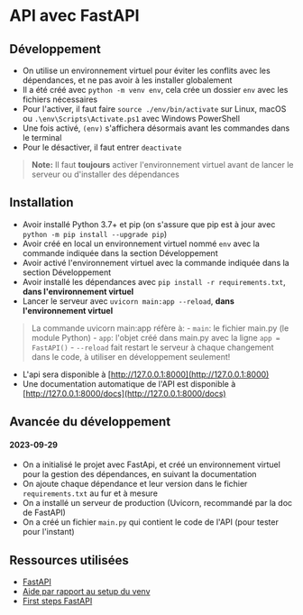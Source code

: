 # API avec FastAPI

## Développement

- On utilise un environnement virtuel pour éviter les conflits avec les dépendances, et ne pas avoir à les installer globalement
- Il a été créé avec `python -m venv env`, cela crée un dossier `env` avec les fichiers nécessaires
- Pour l'activer, il faut faire `source ./env/bin/activate` sur Linux, macOS ou `.\env\Scripts\Activate.ps1` avec Windows PowerShell
- Une fois activé, `(env)` s'affichera désormais avant les commandes dans le terminal
- Pour le désactiver, il faut entrer `deactivate`

> **Note:** Il faut **toujours** activer l'environnement virtuel avant de lancer le serveur ou d'installer des dépendances

## Installation

- Avoir installé Python 3.7+ et pip (on s'assure que pip est à jour avec `python -m pip install --upgrade pip`)
- Avoir créé en local un environnement virtuel nommé `env` avec la commande indiquée dans la section Développement
- Avoir activé l'environnement virtuel avec la commande indiquée dans la section Développement
- Avoir installé les dépendances avec `pip install -r requirements.txt`, **dans l'environnement virtuel**
- Lancer le serveur avec `uvicorn main:app --reload`, **dans l'environnement virtuel**

> La commande uvicorn main:app réfère à: - `main`: le fichier main.py (le module Python) - `app`: l'objet créé dans main.py avec la ligne `app = FastAPI()` - `--reload` fait restart le serveur à chaque changement dans le code, à utiliser en développement seulement!

- L'api sera disponible à [http://127.0.0.1:8000](http://127.0.0.1:8000)
- Une documentation automatique de l'API est disponible à [http://127.0.0.1:8000/docs](http://127.0.0.1:8000/docs)

## Avancée du développement

#### 2023-09-29

- On a initialisé le projet avec FastApi, et créé un environnement virtuel pour la gestion des dépendances, en suivant la documentation
- On ajoute chaque dépendance et leur version dans le fichier `requirements.txt` au fur et à mesure
- On a installé un serveur de production (Uvicorn, recommandé par la doc de FastAPI)
- On a créé un fichier `main.py` qui contient le code de l'API (pour tester pour l'instant)

## Ressources utilisées

- [FastAPI](https://fastapi.tiangolo.com/#requirements)
- [Aide par rapport au setup du venv](https://fastapi.tiangolo.com/contributing/#virtual-environment-with-venv)
- [First steps FastAPI](https://fastapi.tiangolo.com/tutorial/first-steps/)
